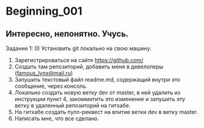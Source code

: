 # Beginning_001
Интересно, непонятно. Учусь.
----------------------------
Задание 1:
0) Установить git локально на свою машину.
1) Зарегистрироваться на сайте https://github.com/
2) Создать там репозиторий, добавить меня в девелоперы (famous_lynx@mail.ru)
3) Запушить текстовый файл readme.md, содержащий внутри это сообщение, через консоль.
4) Локально создать новую ветку dev от master, в ней удалить из инструкции пункт 4, закоммитить это изменение и запушить эту ветку в удаленный репозиторий на гитхабе.
5) На гитхабе создать пулл-реквест на влитие ветки dev в ветку master.
6) Написать мне, что все сделано.
